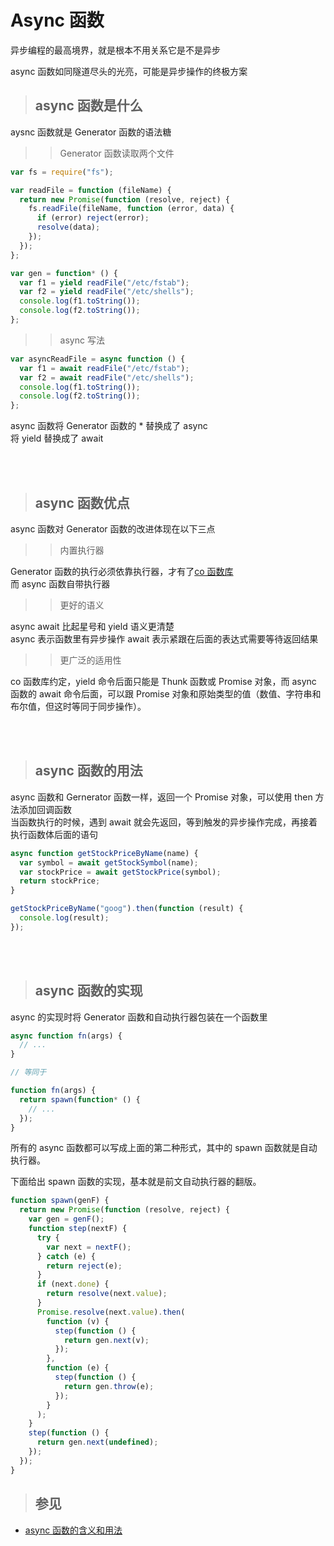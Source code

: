 # Async 函数

异步编程的最高境界，就是根本不用关系它是不是异步

async 函数如同隧道尽头的光亮，可能是异步操作的终极方案

> ## async 函数是什么

aysnc 函数就是 Generator 函数的语法糖

> > Generator 函数读取两个文件

```javascript
var fs = require("fs");

var readFile = function (fileName) {
  return new Promise(function (resolve, reject) {
    fs.readFile(fileName, function (error, data) {
      if (error) reject(error);
      resolve(data);
    });
  });
};

var gen = function* () {
  var f1 = yield readFile("/etc/fstab");
  var f2 = yield readFile("/etc/shells");
  console.log(f1.toString());
  console.log(f2.toString());
};
```

> > async 写法

```javascript
var asyncReadFile = async function () {
  var f1 = await readFile("/etc/fstab");
  var f2 = await readFile("/etc/shells");
  console.log(f1.toString());
  console.log(f2.toString());
};
```

async 函数将 Generator 函数的 \* 替换成了 async
<br/>
将 yield 替换成了 await

<br/><br/>

> ## async 函数优点

async 函数对 Generator 函数的改进体现在以下三点

> > 内置执行器

Generator 函数的执行必须依靠执行器，才有了[co 函数库](http://www.ruanyifeng.com/blog/2015/05/co.html)
<br/>
而 async 函数自带执行器

> > 更好的语义

async await 比起星号和 yield 语义更清楚
<br/>
async 表示函数里有异步操作 await 表示紧跟在后面的表达式需要等待返回结果

> > 更广泛的适用性

co 函数库约定，yield 命令后面只能是 Thunk 函数或 Promise 对象，而 async 函数的 await 命令后面，可以跟 Promise 对象和原始类型的值（数值、字符串和布尔值，但这时等同于同步操作）。

<br/><br/>

> ## async 函数的用法

async 函数和 Gernerator 函数一样，返回一个 Promise 对象，可以使用 then 方法添加回调函数
<br/>
当函数执行的时候，遇到 await 就会先返回，等到触发的异步操作完成，再接着执行函数体后面的语句

```javascript
async function getStockPriceByName(name) {
  var symbol = await getStockSymbol(name);
  var stockPrice = await getStockPrice(symbol);
  return stockPrice;
}

getStockPriceByName("goog").then(function (result) {
  console.log(result);
});
```

<br/><br/>

> ## async 函数的实现

async 的实现时将 Generator 函数和自动执行器包装在一个函数里

```javascript
async function fn(args) {
  // ...
}

// 等同于

function fn(args) {
  return spawn(function* () {
    // ...
  });
}
```

所有的 async 函数都可以写成上面的第二种形式，其中的 spawn 函数就是自动执行器。

下面给出 spawn 函数的实现，基本就是前文自动执行器的翻版。

```javascript
function spawn(genF) {
  return new Promise(function (resolve, reject) {
    var gen = genF();
    function step(nextF) {
      try {
        var next = nextF();
      } catch (e) {
        return reject(e);
      }
      if (next.done) {
        return resolve(next.value);
      }
      Promise.resolve(next.value).then(
        function (v) {
          step(function () {
            return gen.next(v);
          });
        },
        function (e) {
          step(function () {
            return gen.throw(e);
          });
        }
      );
    }
    step(function () {
      return gen.next(undefined);
    });
  });
}
```

> ## 参见

- [async 函数的含义和用法](http://www.ruanyifeng.com/blog/2015/05/async.html)
